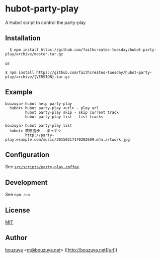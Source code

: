 # hubot-party-play

A Hubot script to control the party-play

## Installation

      $ npm install https://github.com/faithcreates-tuesday/hubot-party-play/archive/master.tar.gz

or

    $ npm install https://github.com/faithcreates-tuesday/hubot-party-play/archive/{VERSION}.tar.gz

## Example

    bouzuya> hubot help party-play
      hubot> hubot party-play <url> - play url
             hubot party-play skip - skip current track
             hubot party-play list - list tracks

    bouzuya> hubot party-play list
      hubot> 萩原雪歩 - まっすぐ
             http://party-play.example.com/music/20150217170202609.m4a.artwork.jpg

## Configuration

See [`src/scripts/party-play.coffee`](src/scripts/party-play.coffee).

## Development

See `npm run`

## License

[MIT](LICENSE)

## Author

[bouzuya][user] &lt;[m@bouzuya.net][mail]&gt; ([http://bouzuya.net][url])

[user]: https://github.com/bouzuya
[mail]: mailto:m@bouzuya.net
[url]: http://bouzuya.net
